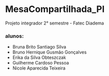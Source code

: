 # MesaCompartilhada_PI

Projeto integrador 2° semestre - Fatec Diadema

### alunos:
- Bruna Brito Santiago Silva
- Bruno Hernique Gusmão Gonçalves
- Erika da Silva Obteszczak
- Guilherme Cardoso Pessoa
- Nicole Aparecida Teixeira
